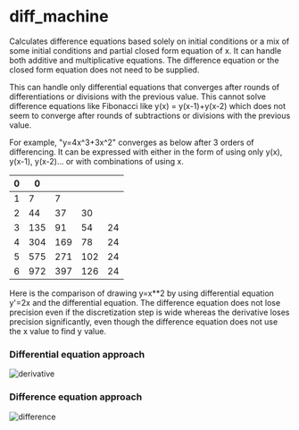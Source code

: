 # diff_machine
Calculates difference equations based solely on initial conditions or a mix of some initial conditions and partial closed form equation of x.  It can handle both additive and multiplicative equations.  The difference equation or the closed form equation does not need to be supplied.  

This can handle only differential equations that converges after rounds of differentiations or divisions with the previous value.  This cannot solve difference equations like Fibonacci like y(x) = y(x-1)+y(x-2) which does not seem to converge after rounds of subtractions or divisions with the previous value.

For example, "y=4x^3+3x^2" converges as below after 3 orders of differencing.  It can be expressed with either in the form of using only y(x), y(x-1), y(x-2)... or with combinations of using x.

| 0 |  0  |      |      |     |
|---|-----|------|------|-----|
| 1 |  7  |  7   |      |     |
| 2 | 44  |  37  |  30  |     |
| 3 | 135 |  91  |  54  | 24  |
| 4 | 304 | 169  |  78  | 24  |
| 5 | 575 | 271  | 102  | 24  |
| 6 | 972 | 397  | 126  | 24  |

Here is the comparison of drawing y=x**2 by using differential equation y'=2x and the differential equation.  The difference equation does not lose precision even if the discretization step is wide whereas the derivative loses precision significantly, even though the difference equation does not use the x value to find y value.

### Differential equation approach
![derivative](https://github.com/user-attachments/assets/46755d52-0006-4c5a-b716-ea574dcb2a77)

### Difference equation approach
![difference](https://github.com/user-attachments/assets/f192faaf-a4a7-40e4-8f0e-92e820449ee6)
